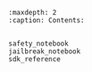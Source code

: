 ```{include} readme.md

```

```{toctree}
:maxdepth: 2
:caption: Contents:


safety_notebook
jailbreak_notebook
sdk_reference
```
